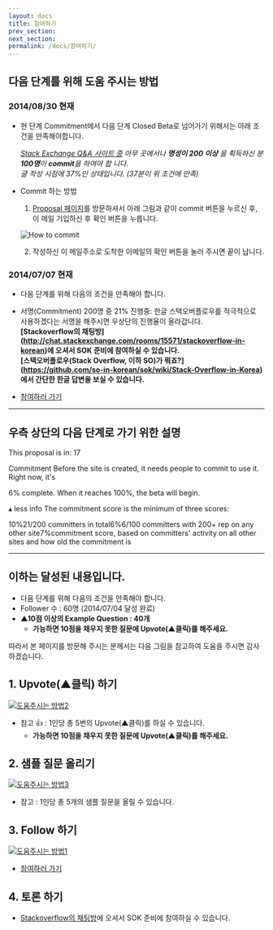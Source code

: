 ```yaml
---
layout: docs
title: 참여하기
prev_section: 
next_section: 
permalink: /docs/참여하기/
---
```


## 다음 단계를 위해 도움 주시는 방법

### 2014/08/30 현재
- 현 단계 Commitment에서 다음 단계 Closed Beta로 넘어가기 위해서는 아래 조건을 만족해야합니다.  

  _[Stack Exchange Q&A 사이트 중](http://stackexchange.com/sites) 아무 곳에서나 **명성이 200 이상** 을 획득하신 분 **100명**이 **commit**을 하여야 합           니다.  
  글 작성 시점에 37%인 상태입니다. (37분이 위 조건에 만족)_

- Commit 하는 방법
  1. [Proposal 페이지](http://area51.stackexchange.com/proposals/68765/stack-overflow-in-korean)를 방문하셔서 아래 그림과 같이 commit 버튼을 누르신 후, 이 메일 기입하신 후 확인 버튼을 누릅니다.

    ![How to commit](https://raw.githubusercontent.com/jwChung/jwchung.github.com/master/images/HowToCommit.png)

  2. 작성하신 이 메일주소로 도착한 이메일의 확인 버튼을 눌러 주시면 끝이 납니다.

### 2014/07/07 현재
- 다음 단계를 위해 다음의 조건을 만족해야 합니다.
 - 서명(Commitment) 200명 중 21% 진행중: 한글 스택오버플로우를 적극적으로 사용하겠다는 서명을 해주시면 우상단의 진행율이 올라갑니다.  
   **[Stackoverflow의 채팅방] (http://chat.stackexchange.com/rooms/15571/stackoverflow-in-korean)에 오셔서 SOK 준비에 참여하실 수 있습니다.**  
   **[스택오버플로우(Stack Overflow, 이하 SO)가 뭐죠?] (https://github.com/so-in-korean/sok/wiki/Stack-Overflow-in-Korea)에서 간단한 한글 답변을 보실 수 있습니다.**

- [참여하러 가기](http://area51.stackexchange.com/proposals/68765/stack-overflow-in-korean)

--------------------------------------------------------------------- 
 우측 상단의 다음 단계로 가기 위한 설명 
--------------------------------------------------------------------- 

This proposal is in: 17 

Commitment
Before the site is created, it needs people to commit to use it. Right now, it's

6%
complete. When it reaches 100%, the beta will begin.

▴ less info
The commitment score is the minimum of three scores:

10%21/200 committers in total6%6/100 committers with 200+ rep on any other site7%commitment score, based on committers' activity on all other sites and how old the commitment is


---------------------------------------------------------------------
이하는 달성된 내용입니다. 
---------------------------------------------------------------------
- 다음 단계를 위해 다음의 조건을 만족해야 합니다.
 - Follower 수 : 60명 (2014/07/04 달성 완료)
 - **▲10점 이상의 Example Question : 40개**
   - **가능하면 10점을 채우지 못한 질문에 Upvote(▲클릭)를 해주세요.**

따라서 본 페이지를 방문해 주시는 분께서는 다음 그림을 참고하여 도움을 주시면 감사하겠습니다.



## 1. Upvote(▲클릭) 하기

[![도움주시는 방법2](http://mysqlguru.github.io/images/sok-contribute02.PNG)](https://area51.stackexchange.com/proposals/68765/stack-overflow-in-korean)

- 참고 :+1:  : 1인당 총 5번의 Upvote(▲클릭)를 하실 수 있습니다. 
  - **가능하면 10점을 채우지 못한 질문에 Upvote(▲클릭)를 해주세요.**

## 2. 샘플 질문 올리기

[![도움주시는 방법3](http://mysqlguru.github.io/images/sok-contribute03.PNG)](https://area51.stackexchange.com/proposals/68765/stack-overflow-in-korean)

- 참고 : 1인당 총 5개의 샘플 질문을 올릴 수 있습니다.

## 3. Follow 하기

[![도움주시는 방법1](http://mysqlguru.github.io/images/sok-contribute01.PNG)](https://area51.stackexchange.com/proposals/68765/stack-overflow-in-korean)

- [참여하러 가기](http://area51.stackexchange.com/proposals/68765/stack-overflow-in-korean)

## 4. 토론 하기

- [Stackoverflow의 채팅방](http://chat.stackoverflow.com/rooms/56617/stackoverflow-in-korean)에 오셔서 SOK 준비에 참여하실 수 있습니다.
